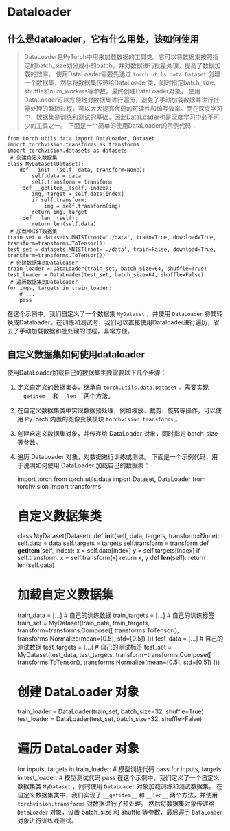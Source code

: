 # Dataloader

## 什么是dataloader，它有什么用处，该如何使用
>DataLoader是PyTorch中用来加载数据的工具类。它可以将数据集按照指定的batch_size划分成小的batch，并对数据进行批量处理，提高了数据加载的效率。
 使用DataLoader需要先通过 `torch.utils.data.Dataset` 创建一个数据集，然后将数据集传递给DataLoader类，同时指定batch_size、shuffle和num_workers等参数，最终创建DataLoader对象。
 使用DataLoader可以方便地对数据集进行遍历，避免了手动加载数据并进行批量处理的繁琐过程，可以大大提高代码的可读性和编写效率。而在深度学习中，数据集是训练和测试的基础，因此DataLoader也是深度学习中必不可少的工具之一。
 下面是一个简单的使用DataLoader的示例代码：


    from torch.utils.data import DataLoader, Dataset
    import torchvision.transforms as transforms
    import torchvision.datasets as datasets
     # 创建自定义数据集
    class MyDataset(Dataset):
        def __init__(self, data, transform=None):
            self.data = data
            self.transform = transform
         def __getitem__(self, index):
            img, target = self.data[index]
            if self.transform:
                img = self.transform(img)
            return img, target
         def __len__(self):
            return len(self.data)
     # 加载MNIST数据集
    train_set = datasets.MNIST(root='./data', train=True, download=True, transform=transforms.ToTensor())
    test_set = datasets.MNIST(root='./data', train=False, download=True, transform=transforms.ToTensor())
     # 创建数据集的Dataloader
    train_loader = DataLoader(train_set, batch_size=64, shuffle=True)
    test_loader = DataLoader(test_set, batch_size=64, shuffle=False)
     # 遍历数据集的Dataloader
    for imgs, targets in train_loader:
        # ...
        pass

在这个示例中，我们自定义了一个数据集 `MyDataset` ，并使用 `DataLoader` 将其转换成Dataloader。在训练和测试时，我们可以直接使用Dataloader进行遍历，省去了手动加载数据和批处理的过程，非常方便。


## 自定义数据集如何使用dataloader
使用DataLoader加载自己的数据集主要需要以下几个步骤：
 1. 定义自定义的数据集类，继承自 `torch.utils.data.Dataset` 。需要实现  `__getitem__`  和  `__len__`  两个方法。
 2. 在自定义数据集类中实现数据预处理，例如缩放、裁剪、旋转等操作，可以使用 PyTorch 内置的图像变换模块  `torchvision.transforms` 。
 3. 创建自定义数据集对象，并传递给 DataLoader 对象，同时指定 batch_size 等参数。
 4. 遍历 DataLoader 对象，对数据进行训练或测试。
 下面是一个示例代码，用于说明如何使用 DataLoader 加载自己的数据集：


    import torch
    from torch.utils.data import Dataset, DataLoader
    from torchvision import transforms
     # 自定义数据集类
    class MyDataset(Dataset):
        def __init__(self, data, targets, transform=None):
            self.data = data
            self.targets = targets
            self.transform = transform
         def __getitem__(self, index):
            x = self.data[index]
            y = self.targets[index]
            if self.transform:
                x = self.transform(x)
            return x, y
         def __len__(self):
            return len(self.data)
     # 加载自定义数据集
    train_data = [...]  # 自己的训练数据
    train_targets = [...]  # 自己的训练标签
    train_set = MyDataset(train_data, train_targets,
                          transform=transforms.Compose([
                              transforms.ToTensor(),
                              transforms.Normalize(mean=[0.5], std=[0.5])
                          ]))
     test_data = [...]  # 自己的测试数据
    test_targets = [...]  # 自己的测试标签
    test_set = MyDataset(test_data, test_targets,
                         transform=transforms.Compose([
                             transforms.ToTensor(),
                             transforms.Normalize(mean=[0.5], std=[0.5])
                         ]))
     # 创建 DataLoader 对象
    train_loader = DataLoader(train_set, batch_size=32, shuffle=True)
    test_loader = DataLoader(test_set, batch_size=32, shuffle=False)
     # 遍历 DataLoader 对象
    for inputs, targets in train_loader:
        # 模型训练代码
        pass
     for inputs, targets in test_loader:
        # 模型测试代码
        pass
在这个示例中，我们定义了一个自定义数据集类  `MyDataset` ，同时使用  `DataLoader`  对象加载训练和测试数据集。
在自定义数据集类中，我们实现了  `__getitem__`  和  `__len__`  两个方法，并使用  `torchvision.transforms`  对数据进行了预处理。
然后将数据集对象传递给  `DataLoader`  对象，设置 batch_size 和 shuffle 等参数，最后遍历  `DataLoader`  对象进行训练或测试。
